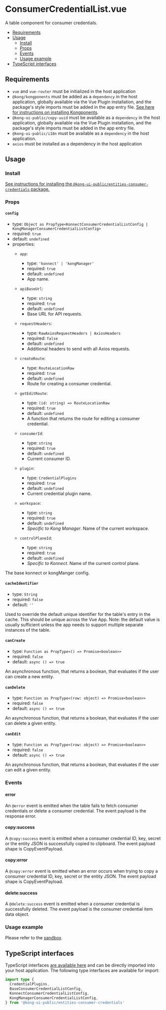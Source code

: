 # ConsumerCredentialList.vue

A table component for consumer credentials.

- [Requirements](#requirements)
- [Usage](#usage)
  - [Install](#install)
  - [Props](#props)
  - [Events](#events)
  - [Usage example](#usage-example)
- [TypeScript interfaces](#typescript-interfaces)

## Requirements

- `vue` and `vue-router` must be initialized in the host application
- `@kong/kongponents` must be added as a `dependency` in the host application, globally available via the Vue Plugin installation, and the package's style imports must be added in the app entry file. [See here for instructions on installing Kongponents](https://kongponents.konghq.com/#globally-install-all-kongponents).
- `@kong-ui-public/copy-uuid` must be available as a `dependency` in the host application, globally available via the Vue Plugin installation, and the package's style imports must be added in the app entry file.
- `@kong-ui-public/i18n` must be available as a `dependency` in the host application.
- `axios` must be installed as a dependency in the host application

## Usage

### Install

[See instructions for installing the `@kong-ui-public/entities-consumer-credentials` package.](../README.md#install)

### Props

#### `config`

- type: `Object as PropType<KonnectConsumerCredentialListConfig | KongManagerConsumerCredentialListConfig>`
- required: `true`
- default: `undefined`
- properties:
  - `app`:
    - type: `'konnect' | 'kongManager'`
    - required: `true`
    - default: `undefined`
    - App name.

  - `apiBaseUrl`:
    - type: `string`
    - required: `true`
    - default: `undefined`
    - Base URL for API requests.

  - `requestHeaders`:
    - type: `RawAxiosRequestHeaders | AxiosHeaders`
    - required: `false`
    - default: `undefined`
    - Additional headers to send with all Axios requests.

  - `createRoute`:
    - type: `RouteLocationRaw`
    - required: `true`
    - default: `undefined`
    - Route for creating a consumer credential.

  - `getEditRoute`:
    - type: `(id: string) => RouteLocationRaw`
    - required: `true`
    - default: `undefined`
    - A function that returns the route for editing a consumer credential.

  - `consumerId`:
    - type: `string`
    - required: `true`
    - default: `undefined`
    - Current consumer ID.

  - `plugin`:
    - type: `CredentialPlugins`
    - required: `true`
    - default: `undefined`
    - Current credential plugin name.

  - `workspace`:
    - type: `string`
    - required: `true`
    - default: `undefined`
    - *Specific to Kong Manager*. Name of the current workspace.

  - `controlPlaneId`:
    - type: `string`
    - required: `true`
    - default: `undefined`
    - *Specific to Konnect*. Name of the current control plane.

The base konnect or kongManger config.

#### `cacheIdentifier`

- type: `String`
- required: `false`
- default: `''`

Used to override the default unique identifier for the table's entry in the cache. This should be unique across the Vue App.
Note: the default value is usually sufficient unless the app needs to support multiple separate instances of the table.

#### `canCreate`

- type: `Function as PropType<() => Promise<boolean>>`
- required: `false`
- default: `async () => true`

An asynchronous function, that returns a boolean, that evaluates if the user can create a new entity.

#### `canDelete`

- type: `Function as PropType<(row: object) => Promise<boolean>>`
- required: `false`
- default: `async () => true`

An asynchronous function, that returns a boolean, that evaluates if the user can delete a given entity.

#### `canEdit`

- type: `Function as PropType<(row: object) => Promise<boolean>>`
- required: `false`
- default: `async () => true`

An asynchronous function, that returns a boolean, that evaluates if the user can edit a given entity.

### Events

#### error

An `@error` event is emitted when the table fails to fetch consumer credentials or delete a consumer credential. The event payload is the response error.

#### copy:success

A `@copy:success` event is emitted when a consumer credential ID, key, secret or the entity JSON is successfully copied to clipboard. The event payload shape is CopyEventPayload.

#### copy:error

A `@copy:error` event is emitted when an error occurs when trying to copy a consumer credential ID, key, secret or the entity JSON. The event payload shape is CopyEventPayload.

#### delete:success

A `@delete:success` event is emitted when a consumer credential is successfully deleted. The event payload is the consumer credential item data object.

### Usage example

Please refer to the [sandbox](../sandbox/pages/ConsumerCredentialListPage.vue).

## TypeScript interfaces

TypeScript interfaces [are available here](https://github.com/Kong/public-ui-components/blob/main/packages/entities/entities-consumer-credentials/src/types/consumer-credential-list.ts) and can be directly imported into your host application. The following type interfaces are available for import:

```ts
import type {
  CredentialPlugins,
  BaseConsumerCredentialListConfig,
  KonnectConsumerCredentialListConfig,
  KongManagerConsumerCredentialListConfig,
} from '@kong-ui-public/entities-consumer-credentials'
```
